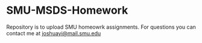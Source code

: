 # SMU-MSDS-Homework

Repository is to upload SMU homeowrk assignments.
For questions you can contact me at joshuayi@mail.smu.edu
